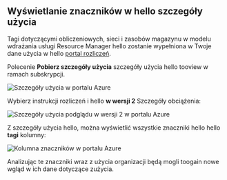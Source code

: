 


## <a name="viewing-your-tags-in-hello-usage-details"></a>Wyświetlanie znaczników w hello szczegóły użycia
Tagi dotyczącymi obliczeniowych, sieci i zasobów magazynu w modelu wdrażania usługi Resource Manager hello zostanie wypełniona w Twoje dane użycia w hello [portal rozliczeń](https://account.windowsazure.com/).

Polecenie **Pobierz szczegóły użycia** szczegóły użycia hello tooview w ramach subskrypcji.

![Szczegóły użycia w portalu Azure](./media/virtual-machines-common-tag-usage/azure-portal-tags-usage-details.png)

Wybierz instrukcji rozliczeń i hello **w wersji 2** Szczegóły obciążenia:

![Szczegóły użycia podglądu w wersji 2 w portalu Azure](./media/virtual-machines-common-tag-usage/azure-portal-version2-usage-details.png)

Z szczegóły użycia hello, można wyświetlić wszystkie znaczniki hello hello **tagi** kolumny:

![Kolumna znaczników w portalu Azure](./media/virtual-machines-common-tag-usage/azure-portal-tags-column.png)

Analizując te znaczniki wraz z użycia organizacji będą mogli toogain nowe wgląd w ich dane dotyczące zużycia.

